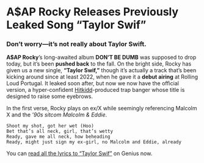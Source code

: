 # A$AP Rocky Releases Previously Leaked Song “Taylor Swif”


### Don’t worry—it’s not really about Taylor Swift.


__A$AP Rocky__’s long-awaited album __DON‘T BE DUMB__ was supposed to drop today, but it’s been __pushed back__ to the fall. On the bright side, Rocky has given us a new single, __“Taylor Swif,”__ though it’s actually a track that’s been kicking around since at least 2022, when he gave it a __debut airing__ at Rolling Loud Portugal. It leaked soon after, but now we now have the official version, a hyper-confident [Hitkidd](https://genius.com/artists/Hitkidd)-produced trap banger whose title is designed to raise some eyebrows.


In the first verse, Rocky plays on ex/X while seemingly referencing Malcolm X and the _’90s sitcom Malcolm & Eddie_.


```
Shoot my shot, got her wet (Hoo)
Bet that’s all neck, girl, that’s wetty
Ready, gave me all neck, how beheading
Ready, might just sign my ex-girl, no Malcolm and Eddie, already
```


You can [read all the lyrics to “Taylor Swif”](https://genius.com/A-ap-rocky-tailor-swif-lyrics) on Genius now.